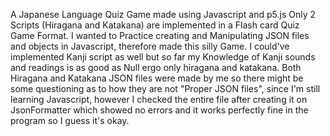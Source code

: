 A Japanese Language Quiz Game made using Javascript and p5.js 
Only 2 Scripts (Hiragana and Katakana) are implemented in a Flash card Quiz Game Format. 
I wanted to Practice creating and Manipulating JSON files and objects in Javascript, therefore made this silly Game. 
I could've implemented Kanji script as well but so far my Knowledge of Kanji sounds and readings is as good as Null ergo only hiragana and katakana.
Both Hiragana and Katakana JSON files were made by me so there might be some questioning as to how they are not "Proper JSON files", since I'm still learning Javascript, however I checked the entire file after creating it on JsonFormatter which showed no errors and it works perfectly fine in the program so I guess it's okay.

